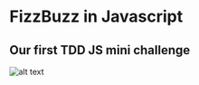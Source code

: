 # FizzBuzz in Javascript

## Our first TDD JS mini challenge

![alt text](http://res.cloudinary.com/dani-devs-and-designs/image/upload/v1533657404/fizzbuzz_k1ylcg.png)

